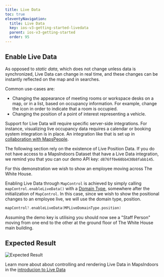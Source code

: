 ```yaml
---
title: Live Data
toc: true
eleventyNavigation:
  title: Live Data
  key: ios-v3-getting-started-livedata
  parent: ios-v3-getting-started
  order: 95
---
```


## Enable Live Data
As opposed to *static data*, which does not change unless data is synchronized, Live Data can change in real time, and these changes can be instantly reflected on the map and in searches.

Common use-cases are:

* Changing the appearance of meeting rooms or workspace desks on a map, or in a list, based on occupancy information. For example, change the icon in order to indicate that a room is occupied.
* Changing the position of a point of interest representing a vehicle.

Support for Live Data will require specific server-side integrations. For instance, visualizing live occupancy data requires a calendar or booking system integration is in place. An integration like that is set up in [collaboration with MapsPeople](https://www.mapspeople.com/mapsindoors-integrations/).

The following section rely on the existence of Live Position Data. If you do not have access to a MapsIndoors Dataset that have a Live Data integration, we remind you that you can our demo API key: `d876ff0e60bb430b8fabb145`.

For this demonstration we wish to show an employee moving across The White House. 

Enabling Live Data through `MapControl` is achieved by simply calling `mapControl.enableLiveData()` with a [Domain Type](http://0.0.0.0:8080/ios/v3/guides/live-data/#domain-type), somewhere after the initialization of `MapControl`. In this case, since we wish to show the positional changes to an employee live, we will use the domain type, position. 

```swift
mapControl?.enableLiveData(MPLiveDomainType.position)
```

Assuming the demo key is utilising you should now see a "Staff Person" moving from one end to the other at the ground floor of The White House main building.

## Expected Result

![Expected Result](/assets/ios/getting-started/er_live-data.gif)

Learn more about about controlling and rendering Live Data in MapsIndoors in the [introducion to Live Data](http://0.0.0.0:8080/ios/v3/guides/live-data/)
